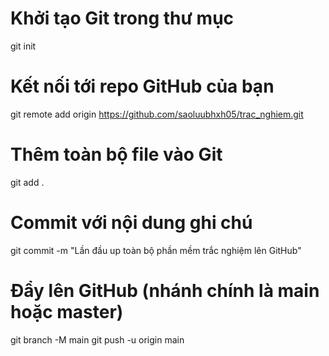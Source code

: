 # Khởi tạo Git trong thư mục

git init

# Kết nối tới repo GitHub của bạn

git remote add origin https://github.com/saoluubhxh05/trac_nghiem.git

# Thêm toàn bộ file vào Git

git add .

# Commit với nội dung ghi chú

git commit -m "Lần đầu up toàn bộ phần mềm trắc nghiệm lên GitHub"

# Đẩy lên GitHub (nhánh chính là main hoặc master)

git branch -M main
git push -u origin main
